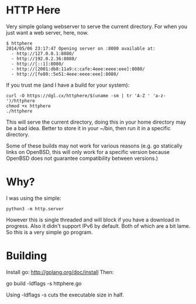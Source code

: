 HTTP Here
=========

Very simple golang webserver to serve the current directory. For when you just
want a web server, here, now.

    $ httphere
    2014/05/06 23:17:47 Opening server on :8080 available at:
      - http://127.0.0.1:8080/
      - http://192.0.2.36:8080/
      - http://[::1]:8080/
      - http://[2001:db8:11a9:c:cafe:4eee:eeee:eee]:8080/
      - http://[fe80::5e51:4eee:eeee:eee]:8080/

If you trust me (and I have a build for your system):

    curl -O https://dgl.cx/httphere/$(uname -sm | tr 'A-Z ' 'a-z-')/httphere
    chmod +x httphere
    ./httphere

This will serve the current directory, doing this in your home directory may be
a bad idea. Better to store it in your ~/bin, then run it in a specific
directory.

Some of these builds may not work for various reasons (e.g. go statically links
on OpenBSD, this will only work for a specific version because OpenBSD does not
guarantee compatibility between versions.)


Why?
====

I was using the simple:

    python3 -m http.server

However this is single threaded and will block if you have a download in
progress. Also it didn't support IPv6 by default. Both of which are a bit lame.
So this is a very simple go program.

Building
========

Install go: http://golang.org/doc/install
Then:

   go build -ldflags -s httphere.go

Using -ldflags -s cuts the executable size in half.
